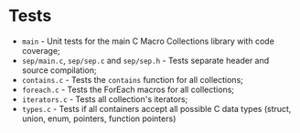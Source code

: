 # Tests

* `main` - Unit tests for the main C Macro Collections library with code coverage;
* `sep/main.c`, `sep/sep.c` and `sep/sep.h` - Tests separate header and source compilation;
* `contains.c` - Tests the `contains` function for all collections;
* `foreach.c` - Tests the ForEach macros for all collections;
* `iterators.c` - Tests all collection's iterators;
* `types.c` - Tests if all containers accept all possible C data types (struct, union, enum, pointers, function pointers)
